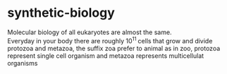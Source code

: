 # synthetic-biology
Molecular biology of all eukaryotes are almost the same.<br />
Everyday in your body there are roughly 10<sup>11 </sup> cells that grow and divide<br />
protozoa and metazoa, the suffix zoa prefer to animal as in zoo, protozoa
represent single cell organism and metazoa represents multicellulat organisms

